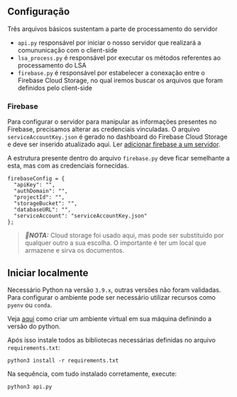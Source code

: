 
## Configuração

Três arquivos básicos sustentam a parte de processamento do servidor

- `api.py` responsável por iniciar o nosso servidor que realizará a comununicação com o client-side
- `lsa_process.py` é responsável por executar os métodos referentes ao processamento do LSA
- `firebase.py` é responsável por estabelecer a conexação entre o Firebase Cloud Storage, no qual iremos buscar os arquivos que foram definidos pelo client-side

### Firebase

Para configurar o servidor para manipular as informações presentes no Firebase, precisamos alterar as credenciais vinculadas.
O arquivo `serviceAccountKey.json` é gerado no dashboard do Firebase Cloud Storage e deve ser inserido atualizado aqui. Ler [adicionar firebase a um servidor](https://firebase.google.com/docs/admin/setup#:~:text=To%20authenticate%20a%20service%20account,confirm%20by%20clicking%20Generate%20Key.).

A estrutura presente dentro do arquivo `firebase.py` deve ficar semelhante a esta, mas com as credenciais fornecidas.

```
firebaseConfig = {
  "apiKey": "",
  "authDomain": "",
  "projectId": "",
  "storageBucket": "",
  "databaseURL": "",
  "serviceAccount": "serviceAccountKey.json"
};
```

> **_📝NOTA:_**  Cloud storage foi usado aqui, mas pode ser substituído por qualquer outro a sua escolha. O importante é ter um local que armazene e sirva os documentos.

## Iniciar localmente

Necessário Python na versão `3.9.x`, outras versões não foram validadas.
Para configurar o ambiente pode ser necessário utilizar recursos como `pyenv` ou `conda`.

Veja [aqui](https://docs.conda.io/projects/conda/en/latest/user-guide/tasks/manage-environments.html) como criar um ambiente virtual em sua máquina definindo a versão do python.

Após isso instale todos as bibliotecas necessárias definidas no arquivo `requirements.txt`:

```
python3 install -r requirements.txt
```

Na sequência, com tudo instalado corretamente, execute:

```
python3 api.py
```
